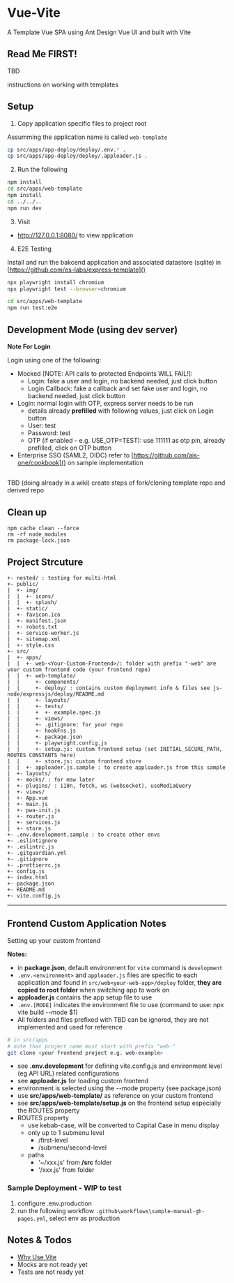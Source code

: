 # Vue-Vite

A Template Vue SPA using Ant Design Vue UI and built with Vite

## Read Me FIRST!

TBD

instructions on working with templates

## Setup

1. Copy application specific files to project root

Assumming the application name is called `web-template`

```bash
cp src/apps/app-deploy/deploy/.env.* .
cp src/apps/app-deploy/deploy/.apploader.js .
```

2. Run the following

```bash
npm install
cd src/apps/web-template
npm install
cd ../../..
npm run dev
```

3. Visit

- http://127.0.0.1:8080/ to view application

4. E2E Testing

Install and run the bakcend application and associated datastore (sqlite) in [https://github.com/es-labs/express-template]()

```bash
npx playwright install chromium
npx playwright test --browser=chromium

cd src/apps/web-template
npm run test:e2e
```


## Development Mode (using dev server)

**Note For Login**

Login using one of the following:
  
- Mocked [NOTE: API calls to protected Endpoints WILL FAIL!]:
  - Login: fake a user and login, no backend needed, just click button
  - Login Callback: fake a callback and set fake user and login, no backend needed, just click button
- Login: normal login with OTP, express server needs to be run
  - details already **prefilled** with following values, just click on Login button
  - User: test
  - Password: test
  - OTP (if enabled - e.g. USE_OTP=TEST): use 111111 as otp pin, already prefilled, click on OTP button
- Enterprise SSO (SAML2, OIDC) refer to [https://github.com/ais-one/cookbook]() on sample implementation


## 

TBD (doing already in a wiki) create steps of fork/cloning template repo and derived repo

## Clean up

```
npm cache clean --force
rm -rf node_modules
rm package-lock.json
```

## Project Strcuture

```
+- nested/ : testing for multi-html
+- public/
|  +- img/
|  |  +- icons/
|  |  +- splash/
|  +- static/
|  +- favicon.ico
|  +- manifest.json
|  +- robots.txt
|  +- service-worker.js
|  +- sitemap.xml
|  +- style.css
+- src/
|  +- apps/
|  |  +- web-<Your-Custom-Frontend>/: folder with prefix "-web" are your custom frontend code (your frontend repo)
|  |  +- web-template/
|  |     +- components/
|  |     +- deploy/ : contains custom deployment info & files see js-node/expressjs/deploy/README.md
|  |     +- layouts/
|  |     +- tests/
|  |     +  +- example.spec.js
|  |     +- views/
|  |     +- .gitignore: for your repo
|  |     +- hookFns.js
|  |     +- package.json
|  |     +- playwright.config.js
|  |     +- setup.js: custom frontend setup (set INITIAL_SECURE_PATH, ROUTES CONSTANTS here)
|  |     +- store.js: custom frontend store
|  |  +- apploader.js.sample : to create apploader.js from this sample
|  +- layouts/
|  +- mocks/ : for msw later
|  +- plugins/ : i18n, fetch, ws (websocket), useMediaQuery
|  +- views/
|  +- App.vue
|  +- main.js
|  +- pwa-init.js
|  +- router.js
|  +- services.js
|  +- store.js
+- .env.development.sample : to create other envs
+- .eslintignore
+- .eslintrc.js
+- .gitguardian.yml
+- .gitignore
+- .prettierrc.js
+- config.js
+- index.html
+- package.json
+- README.md
+- vite.config.js
```

---
## Frontend Custom Application Notes

Setting up your custom frontend

**Notes:**
- in **package.json**, default environment for `vite` command is `development`
- `.env.<environment>` and `apploader.js` files are specific to each application and found in `src/web<your-web-app>/deploy` folder, **they are copied to root folder** when switching app to work on
- **apploader.js** contains the app setup file to use
- `.env.[MODE]` indicates the environment file to use (command to use: npx vite build --mode $1)
- All folders and files prefixed with TBD can be ignored, they are not implemented and used for reference

```bash
# in src/apps
# note that project name must start with prefix "web-"
git clone <your frontend project e.g. web-example>
```
- see **.env.development** for defining vite.config.js and environment level (eg API URL) related configurations
- see **apploader.js** for loading custom frontend
- environment is selected using the --mode property (see package.json)
- use **src/apps/web-template/** as reference on your custom frontend
- see **src/apps/web-template/setup.js** on the frontend setup especially the ROUTES property
- ROUTES property
  - use kebab-case, will be converted to Capital Case in menu display
  - only up to 1 submenu level
    - /first-level
    - /submenu/second-level
  - paths
    - '~/xxx.js' from **<project>/src** folder
    - '/xxx.js' from **<project>** folder


### Sample Deployment - WIP to test

1. configure .env.production
2. run the following workflow `.github\workflows\sample-manual-gh-pages.yml`, select env as production


## Notes & Todos

- [Why Use Vite](https://indepth.dev/a-note-on-vite-a-very-fast-dev-build-tool/)
- Mocks are not ready yet
- Tests are not ready yet

